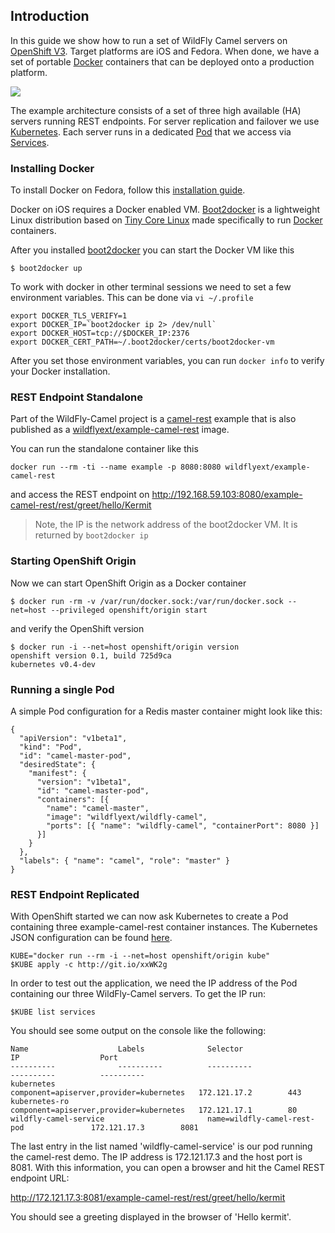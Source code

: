 ## Introduction

In this guide we show how to run a set of WildFly Camel servers on [OpenShift V3](https://github.com/openshift/origin). Target platforms are iOS and Fedora. When done, we have a set of portable [Docker](https://www.docker.io/) containers that can be deployed onto a production platform.

![](images/architecture.png)

The example architecture consists of a set of three high available (HA) servers running REST endpoints. For server replication and failover we use [Kubernetes](http://kubernetes.io). Each server runs in a dedicated [Pod](https://github.com/GoogleCloudPlatform/kubernetes/blob/master/docs/pods.md) that we access via [Services](https://github.com/GoogleCloudPlatform/kubernetes/blob/master/docs/services.md).

### Installing Docker

To install Docker on Fedora, follow this [installation guide](https://docs.docker.com/installation/fedora/). 

Docker on iOS requires a Docker enabled VM. [Boot2docker](http://boot2docker.io) is a lightweight Linux distribution based on [Tiny Core Linux](http://tinycorelinux.net/) made specifically to run [Docker](https://www.docker.io/) containers.

After you installed [boot2docker](http://boot2docker.io) you can start the Docker VM like this

```
$ boot2docker up
```

To work with docker in other terminal sessions we need to set a few environment variables. This can be done via `vi ~/.profile`

```
export DOCKER_TLS_VERIFY=1
export DOCKER_IP=`boot2docker ip 2> /dev/null`
export DOCKER_HOST=tcp://$DOCKER_IP:2376
export DOCKER_CERT_PATH=~/.boot2docker/certs/boot2docker-vm
```

After you set those environment variables, you can run `docker info` to verify your Docker installation.

### REST Endpoint Standalone

Part of the WildFly-Camel project is a [camel-rest](https://github.com/wildflyext/wildfly-camel/tree/master/examples/camel-rest) example that is also published as a [wildflyext/example-camel-rest](https://registry.hub.docker.com/u/wildflyext/example-camel-rest/) image.

You can run the standalone container like this

```
docker run --rm -ti --name example -p 8080:8080 wildflyext/example-camel-rest
```

and access the REST endpoint on http://192.168.59.103:8080/example-camel-rest/rest/greet/hello/Kermit

> Note, the IP is the network address of the boot2docker VM. It is returned by `boot2docker ip`  

### Starting OpenShift Origin

Now we can start OpenShift Origin as a Docker container

```
$ docker run -rm -v /var/run/docker.sock:/var/run/docker.sock --net=host --privileged openshift/origin start
```

and verify the OpenShift version 

```
$ docker run -i --net=host openshift/origin version
openshift version 0.1, build 725d9ca
kubernetes v0.4-dev
```

### Running a single Pod

A simple Pod configuration for a Redis master container might look like this:

```
{
  "apiVersion": "v1beta1",
  "kind": "Pod",
  "id": "camel-master-pod",
  "desiredState": {
    "manifest": {
      "version": "v1beta1",
      "id": "camel-master-pod",
      "containers": [{
        "name": "camel-master",
        "image": "wildflyext/wildfly-camel",
        "ports": [{ "name": "wildfly-camel", "containerPort": 8080 }]
      }]
    }
  },
  "labels": { "name": "camel", "role": "master" }
}
```

<script src="https://gist.github.com/tdiesler/b151749599212312e478.js"></script>

### REST Endpoint Replicated

With OpenShift started we can now ask Kubernetes to create a Pod containing three example-camel-rest container instances. The Kubernetes JSON configuration can be found [here](http://git.io/xxWK2g).

```
KUBE="docker run --rm -i --net=host openshift/origin kube"
$KUBE apply -c http://git.io/xxWK2g
```

In order to test out the application, we need the IP address of the Pod containing our three WildFly-Camel servers. To get the IP run:

```
$KUBE list services
```

You should see some output on the console like the following:

```
Name                    Labels              Selector                                  IP                  Port
----------              ----------          ----------                                ----------          ----------
kubernetes                                  component=apiserver,provider=kubernetes   172.121.17.2        443
kubernetes-ro                               component=apiserver,provider=kubernetes   172.121.17.1        80
wildfly-camel-service                       name=wildfly-camel-rest-pod               172.121.17.3        8081
```

The last entry in the list named 'wildfly-camel-service' is our pod running the camel-rest demo. The IP address is 172.121.17.3 and the host port is 8081. With this information, you can open a browser and hit the Camel REST endpoint URL:

http://172.121.17.3:8081/example-camel-rest/rest/greet/hello/kermit

You should see a greeting displayed in the browser of 'Hello kermit'.